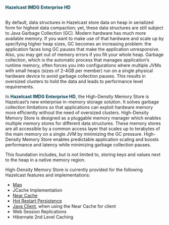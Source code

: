 
<font color="##153F75">**Hazelcast IMDG Enterprise HD**</font>
<br></br>

By default, data structures in Hazelcast store data on heap in serialized form for highest data compaction; yet, these data structures are still subject to Java Garbage Collection (GC). Modern hardware has much more available memory. If you want to make use of that hardware and scale up by specifying higher heap sizes, GC becomes an increasing problem: the application faces long GC pauses that make the application unresponsive. Also, you may get out of memory errors if you fill your whole heap. Garbage collection, which is the automatic process that manages application’s runtime memory, often forces you into configurations where multiple JVMs with small heaps (sizes of 2-4GB per member) run on a single physical hardware device to avoid garbage collection pauses. This results in oversized clusters to hold the data and leads to performance level requirements.

In <font color="##153F75">**Hazelcast IMDG Enterprise HD**</font>, the High-Density Memory Store is Hazelcast’s new enterprise in-memory storage solution. It solves garbage collection limitations so that applications can exploit hardware memory more efficiently without the need of oversized clusters. High-Density Memory Store is designed as a pluggable memory manager which enables multiple memory stores for different data structures. These memory stores are all accessible by a common access layer that scales up to terabytes of the main memory on a single JVM by minimizing the GC pressure. High-Density Memory Store enables predictable application scaling and boosts performance and latency while minimizing garbage collection pauses.

This foundation includes, but is not limited to, storing keys and values next to the heap in a native memory region.

High-Density Memory Store is currently provided for the following Hazelcast features and implementations:

- [Map](/06_Distributed_Data_Structures/00_Map/04_Using_High-Density_Memory_Store_with_Map.md)
- JCache Implementation
- [Near Cache](/19_Performance/04_Near_Cache)
- [Hot Restart Persistence](/13_Storage/02_Hot_Restart_Persistence)
- [Java Client](/14_Hazelcast_Java_Client/03_Using_High-Density_Memory_Store_with_Java_Client.md), when using the Near Cache for client
- Web Session Replications
- Hibernate 2nd Level Caching
